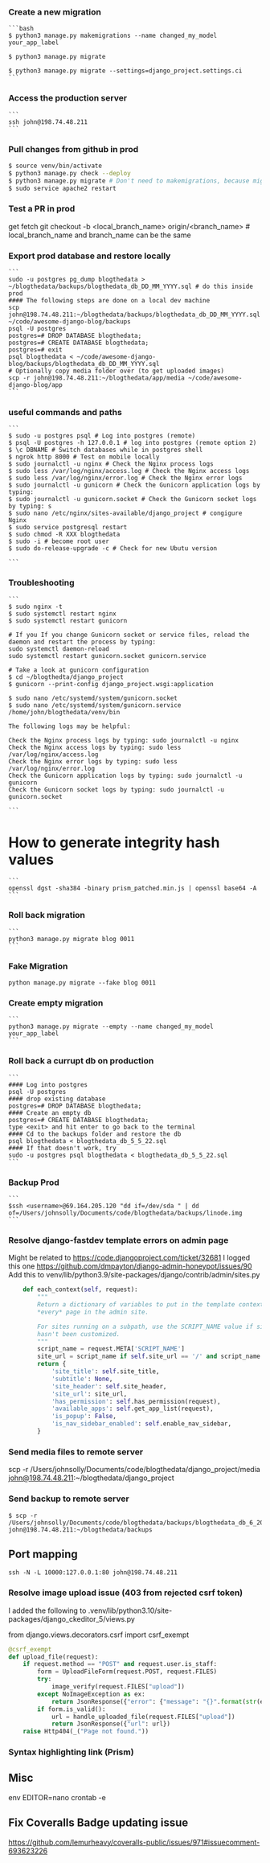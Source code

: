 ### Create a new migration

    ```bash
    $ python3 manage.py makemigrations --name changed_my_model your_app_label

    $ python3 manage.py migrate

    $ python3 manage.py migrate --settings=django_project.settings.ci
    ```

### Access the production server

    ```
    ssh john@198.74.48.211
    ```

### Pull changes from github in prod

```bash
$ source venv/bin/activate
$ python3 manage.py check --deploy
$ python3 manage.py migrate # Don't need to makemigrations, because migrations are already in /migrations
$ sudo service apache2 restart
```

### Test a PR in prod

get fetch git checkout -b <local_branch_name> origin/<branch_name> #
local_branch_name and branch_name can be the same

### Export prod database and restore locally

    ```
    sudo -u postgres pg_dump blogthedata > ~/blogthedata/backups/blogthedata_db_DD_MM_YYYY.sql # do this inside prod
    #### The following steps are done on a local dev machine
    scp john@198.74.48.211:~/blogthedata/backups/blogthedata_db_DD_MM_YYYY.sql ~/code/awesome-django-blog/backups
    psql -U postgres
    postgres=# DROP DATABASE blogthedata;
    postgres=# CREATE DATABASE blogthedata;
    postgres=# exit
    psql blogthedata < ~/code/awesome-django-blog/backups/blogthedata_db_DD_MM_YYYY.sql
    # Optionally copy media folder over (to get uploaded images)
    scp -r john@198.74.48.211:~/blogthedata/app/media ~/code/awesome-django-blog/app 
    ```

### useful commands and paths

    ```
    $ sudo -u postgres psql # Log into postgres (remote)
    $ psql -U postgres -h 127.0.0.1 # log into postgres (remote option 2)
    $ \c DBNAME # Switch databases while in postgres shell
    $ ngrok http 8000 # Test on mobile locally
    $ sudo journalctl -u nginx # Check the Nginx process logs
    $ sudo less /var/log/nginx/access.log # Check the Nginx access logs
    $ sudo less /var/log/nginx/error.log # Check the Nginx error logs
    $ sudo journalctl -u gunicorn # Check the Gunicorn application logs by typing:
    $ sudo journalctl -u gunicorn.socket # Check the Gunicorn socket logs by typing: s
    $ sudo nano /etc/nginx/sites-available/django_project # congigure Nginx
    $ sudo service postgresql restart
    $ sudo chmod -R XXX blogthedata
    $ sudo -i # become root user
    $ sudo do-release-upgrade -c # Check for new Ubutu version

    ```

### Troubleshooting

    ```
    $ sudo nginx -t
    $ sudo systemctl restart nginx
    $ sudo systemctl restart gunicorn

    # If you If you change Gunicorn socket or service files, reload the daemon and restart the process by typing:
    sudo systemctl daemon-reload
    sudo systemctl restart gunicorn.socket gunicorn.service

    # Take a look at gunicorn configuration
    $ cd ~/blogthedta/django_project
    $ gunicorn --print-config django_project.wsgi:application

    $ sudo nano /etc/systemd/system/gunicorn.socket
    $ sudo nano /etc/systemd/system/gunicorn.service
    /home/john/blogthedata/venv/bin

    The following logs may be helpful:

    Check the Nginx process logs by typing: sudo journalctl -u nginx
    Check the Nginx access logs by typing: sudo less /var/log/nginx/access.log
    Check the Nginx error logs by typing: sudo less /var/log/nginx/error.log
    Check the Gunicorn application logs by typing: sudo journalctl -u gunicorn
    Check the Gunicorn socket logs by typing: sudo journalctl -u gunicorn.socket

    ```

# How to generate integrity hash values

    ```
    openssl dgst -sha384 -binary prism_patched.min.js | openssl base64 -A
    ```

### Roll back migration

    ```
    python3 manage.py migrate blog 0011
    ```

### Fake Migration

```
python manage.py migrate --fake blog 0011
```

### Create empty migration

    ```
    python3 manage.py migrate --empty --name changed_my_model your_app_label
    ```

### Roll back a currupt db on production

    ```
    #### Log into postgres
    psql -U postgres
    #### drop existing database
    postgres=# DROP DATABASE blogthedata;
    #### Create an empty db
    postgres=# CREATE DATABASE blogthedata;
    type <exit> and hit enter to go back to the terminal
    #### Cd to the backups folder and restore the db
    psql blogthedata < blogthedata_db_5_5_22.sql
    #### If that doesn't work, try
    sudo -u postgres psql blogthedata < blogthedata_db_5_5_22.sql
    ```

### Backup Prod

    ```
    $ssh <username>@69.164.205.120 "dd if=/dev/sda " | dd of=/Users/johnsolly/Documents/code/blogthedata/backups/linode.img
    ```

### Resolve django-fastdev template errors on admin page

Might be related to https://code.djangoproject.com/ticket/32681 I logged this
one https://github.com/dmpayton/django-admin-honeypot/issues/90 Add this to
venv/lib/python3.9/site-packages/django/contrib/admin/sites.py

```py
    def each_context(self, request):
        """
        Return a dictionary of variables to put in the template context for
        *every* page in the admin site.

        For sites running on a subpath, use the SCRIPT_NAME value if site_url
        hasn't been customized.
        """
        script_name = request.META['SCRIPT_NAME']
        site_url = script_name if self.site_url == '/' and script_name else self.site_url
        return {
            'site_title': self.site_title,
            'subtitle': None,
            'site_header': self.site_header,
            'site_url': site_url,
            'has_permission': self.has_permission(request),
            'available_apps': self.get_app_list(request),
            'is_popup': False,
            'is_nav_sidebar_enabled': self.enable_nav_sidebar,
        }
```

### Send media files to remote server

scp -r /Users/johnsolly/Documents/code/blogthedata/django_project/media
john@198.74.48.211:~/blogthedata/django_project

### Send backup to remote server

```
$ scp -r
/Users/johnsolly/Documents/code/blogthedata/backups/blogthedata_db_6_20_22.sql
john@198.74.48.211:~/blogthedata/backups
```

## Port mapping

```shell
ssh -N -L 10000:127.0.0.1:80 john@198.74.48.211
```

### Resolve image upload issue (403 from rejected csrf token)

I added the following to
.venv/lib/python3.10/site-packages/django_ckeditor_5/views.py

from django.views.decorators.csrf import csrf_exempt

```py
@csrf_exempt
def upload_file(request):
    if request.method == "POST" and request.user.is_staff:
        form = UploadFileForm(request.POST, request.FILES)
        try:
            image_verify(request.FILES["upload"])
        except NoImageException as ex:
            return JsonResponse({"error": {"message": "{}".format(str(ex))}})
        if form.is_valid():
            url = handle_uploaded_file(request.FILES["upload"])
            return JsonResponse({"url": url})
    raise Http404(_("Page not found."))
```

### Syntax highlighting link (Prism)

<!--
https://prismjs.com/download.html#themes=prism-dark&languages=markup+css+clike+javascript+apacheconf+bash+git+json+python+sql+typescript+yaml
-->

## Misc
env EDITOR=nano crontab -e

## Fix Coveralls Badge updating issue
https://github.com/lemurheavy/coveralls-public/issues/971#issuecomment-693623226